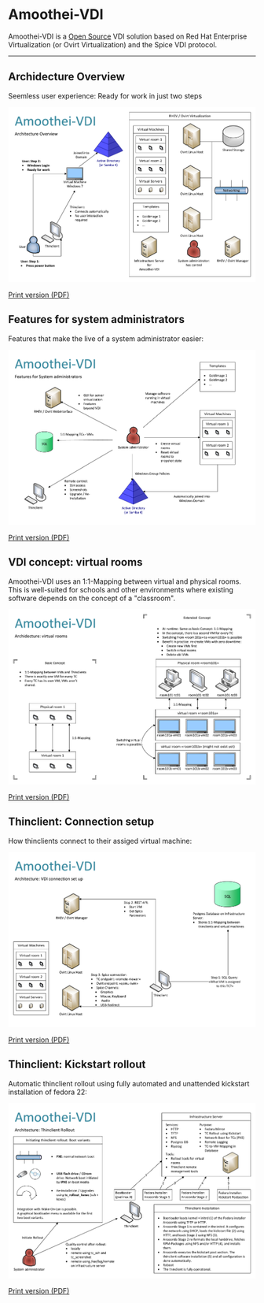 # Amoothei-VDI
Amoothei-VDI is a [Open Source](license.md) VDI solution based on 
Red Hat Enterprise Virtualization (or Ovirt Virtualization) and
the Spice VDI protocol.

---------------------


## Archidecture Overview
Seemless user experience: Ready for work in just two steps

![Overview](visio/amoothei-archidecture-overview.png)

[Print version (PDF)](visio/amoothei-archidecture-overview.pdf)

## Features for system administrators
Features that make the live of a system administrator easier:

![Features for system administrators](visio/amoothei-sysadmin-features.png)

[Print version (PDF)](visio/amoothei-sysadmin-features.pdf)

## VDI concept: virtual rooms
Amoothei-VDI uses an 1:1-Mapping between virtual and physical rooms. This is well-suited for schools and other environments where existing software depends on the concept of a "classroom".

![VDI concept: virtual rooms](visio/amoothei-virtual-rooms.png)

[Print version (PDF)](visio/amoothei-virtual-rooms.pdf)

## Thinclient: Connection setup
How thinclients connect to their assiged virtual machine:

![Thinclient: VDI connection setup](visio/amoothei-vdi-connection-setup.png) 

[Print version (PDF)](visio/amoothei-vdi-connection-setup.pdf)

## Thinclient: Kickstart rollout
Automatic thinclient rollout using fully automated and unattended kickstart installation of fedora 22:

![Thinclient rollout using kickstart](visio/amoothei-vdi-tc-rollout.png)  

[Print version (PDF)](visio/amoothei-vdi-tc-rollout.pdf)




